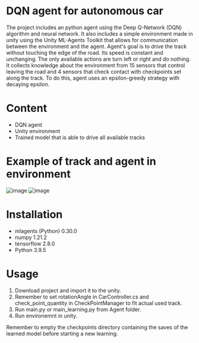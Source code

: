 # DQN agent for autonomous car
The project includes an python agent using the Deep Q-Network (DQN) algorithm and neural network. It also includes a simple environment made in unity using the Unity ML-Agents Toolkit that allows for communication between the environment and the agent. Agent's goal is to drive the track without touching the edge of the road. Its speed is constant and unchanging. The only available actions are turn left or right and do nothing. It collects knowledge about the environment from 15 sensors that control leaving the road and 4 sensors that check contact with checkpoints set along the track. To do this, agent uses an epsilon-greedy strategy with decaying epsilon.

# Content
- DQN agent
- Unity environment
- Trained model that is able to drive all available tracks

# Example of track and agent in environment
![image](https://github.com/Rafiid/DQN_autonomous_car/assets/79717572/5126bad2-54e6-4e78-ac2a-d3a22b7a4549)
![image](https://github.com/Rafiid/DQN_autonomous_car/assets/79717572/f0240243-4e94-4d96-9310-863b16c61cd1)


# Installation
- mlagents (Python) 0.30.0
- numpy 1.21.2
- tensorflow 2.8.0
- Python 3.9.5

# Usage
1. Download project and import it to the unity.
2. Remember to set rotationAngle in CarController.cs and check_point_quantity in CheckPointManager to fit actual used track.
3. Run main.py or main_learning.py from Agent folder.
4. Run environemnt in unity.

Remember to empty the checkpoints directory containing the saves of the learned model before starting a new learning.
